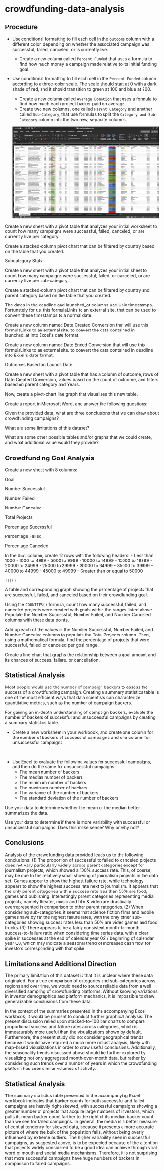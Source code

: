 # crowdfunding-data-analysis

## Procedure
- Use conditional formatting to fill each cell in the `outcome` column with a different color, depending on whether the associated campaign was successful, failed, canceled, or is currently live.
    - Create a new column called `Percent Funded` that uses a formula to find how much money a campaign made relative to its initial funding goal.
- Use conditional formatting to fill each cell in the `Percent Funded` column according to a three-color scale. The scale should start at 0 with a dark shade of red, and it should transition to green at 100 and blue at 200.
    - Create a new column called `Average Donation` that uses a formula to find how much each project backer paid on average.
    - Create two new columns, one called `Parent Category` and another called `Sub-Category`, that use formulas to split the `Category and Sub-Category` column into the two new, separate columns.

    ![Formatted Data](images/formatted_data.png)

Create a new sheet with a pivot table that analyzes your initial worksheet to count how many campaigns were successful, failed, canceled, or are currently live per category.

Create a stacked-column pivot chart that can be filtered by country based on the table that you created.

Subcategory Stats

Create a new sheet with a pivot table that analyzes your initial sheet to count how many campaigns were successful, failed, or canceled, or are currently live per sub-category.

Create a stacked-column pivot chart that can be filtered by country and parent category based on the table that you created.

The dates in the deadline and launched_at columns use Unix timestamps. Fortunately for us, this formulaLinks to an external site. that can be used to convert these timestamps to a normal date.

Create a new column named Date Created Conversion that will use this formulaLinks to an external site. to convert the data contained in launched_at into Excel's date format.

Create a new column named Date Ended Conversion that will use this formulaLinks to an external site. to convert the data contained in deadline into Excel's date format.

Outcomes Based on Launch Date

Create a new sheet with a pivot table that has a column of outcome, rows of Date Created Conversion, values based on the count of outcome, and filters based on parent category and Years.

Now, create a pivot-chart line graph that visualizes this new table.

Create a report in Microsoft Word, and answer the following questions:

Given the provided data, what are three conclusions that we can draw about crowdfunding campaigns?

What are some limitations of this dataset?

What are some other possible tables and/or graphs that we could create, and what additional value would they provide?

## Crowdfunding Goal Analysis
Create a new sheet with 8 columns:

Goal

Number Successful

Number Failed

Number Canceled

Total Projects

Percentage Successful

Percentage Failed

Percentage Canceled

In the `Goal` column, create 12 rows with the following headers:
    - Less than 1000
    - 1000 to 4999
    - 5000 to 9999
    - 10000 to 14999
    - 15000 to 19999
    - 20000 to 24999
    - 25000 to 29999
    - 30000 to 34999
    - 35000 to 39999
    - 40000 to 44999
    - 45000 to 49999
    - Greater than or equal to 50000

    ![]()

A table and corresponding graph showing the percentage of projects that are successful, failed, and canceled based on their crowdfunding goal.

Using the `COUNTIFS()` formula, count how many successful, failed, and canceled projects were created with goals within the ranges listed above. Populate the Number Successful, Number Failed, and Number Canceled columns with these data points.

Add up each of the values in the Number Successful, Number Failed, and Number Canceled columns to populate the Total Projects column. Then, using a mathematical formula, find the percentage of projects that were successful, failed, or canceled per goal range.

Create a line chart that graphs the relationship between a goal amount and its chances of success, failure, or cancellation.

## Statistical Analysis
Most people would use the number of campaign backers to assess the success of a crowdfunding campaign. Creating a summary statistics table is one of the most efficient ways that data scientists can characterize quantitative metrics, such as the number of campaign backers.

For gaining an in-depth understanding of campaign backers, evaluate the number of backers of successful and unsuccessful campaigns by creating a summary statistics table.

- Create a new worksheet in your workbook, and create one column for the number of backers of successful campaigns and one column for unsuccessful campaigns.

![]()

- Use Excel to evaluate the following values for successful campaigns, and then do the same for unsuccessful campaigns:
    - The mean number of backers
    - The median number of backers
    - The minimum number of backers
    - The maximum number of backers
    - The variance of the number of backers
    - The standard deviation of the number of backers

Use your data to determine whether the mean or the median better summarizes the data.

Use your data to determine if there is more variability with successful or unsuccessful campaigns. Does this make sense? Why or why not?


## Conclusions
Analysis of the crowdfunding data provided leads us to the following conclusions: (1) The proportion of successful to failed to canceled projects does not vary particularly widely across parent categories except for journalism projects, which showed a 100% success rate. This, of course, may be due to the relatively small showing of journalism projects in the data set. Games appear to show the highest failure rate, while technology appears to show the highest success rate next to journalism. It appears that the only parent categories with a success rate less than 50% are food, games and publishing. Interestingly parent categories representing media projects, namely theater, music and film & video are drastically overrepresented in comparison to other parent categories. (2) When considering sub-categories, it seems that science fiction films and mobile games have by far the highest failure rates, with the only other sub-categories showing success rates less than 50% are video games and food trucks. (3) There appears to be a fairly consistent month-to-month success-to-failure ratio when considering time series data, with a clear spike in successes at the end of calendar year Q2 / beginning of calendar year Q3, which may indicate a seasonal trend of increased cash flow for investors corresponding with that spike.

## Limitations and Additional Direction
The primary limitation of this dataset is that it is unclear where these data originated. For a true comparison of categories and sub-categories across regions and over time, we would need to source reliable data from a well diversified sampling of crowdfunding platforms. Without knowing variations in investor demographics and platform mechanics, it is impossible to draw generalizable conclusions from these data.

In the context of the summaries presented in the accompanying Excel workbook, it would be prudent to conduct further graphical analysis. The present discussion relied upon stacked-to-100 bar charts to compare proportional success and failure rates across categories, which is immeasurably more useful than the visualizations shown by default. Furthermore, the present study did not consider geographical trends because it would have required a much more robust analysis, likely with map-based visualizations in order to draw useful conclusions. Additionally, the seasonality trends discussed above should be further explored by visualizing not only aggregated month-over-month data, but rather by considering such trends over a number of years in which the crowdfunding platform has seen similar volumes of activity.

## Statistical Analysis
The summary statistics table presented in the accompanying Excel workbook indicates that backer counts for both successful and failed campaigns are heavily right-skewed, with successful campaigns showing a greater number of projects that acquire large numbers of investors, which pulls its mean backer count farther to the right of its median backer count than we see for failed campaigns. In general, the media is a better measure of central tendency for skewed data, because it presents a more accurate picture of where the bulk of the population falls, without being overly influenced by extreme outliers. The higher variability seen in successful campaigns, as suggested above, is to be expected because of the attention that projects widely considered to be a good idea can achieve through viral word of mouth and social media mechanisms. Therefore, it is not surprising that more successful campaigns have huge numbers of backers in comparison to failed campaigns.
